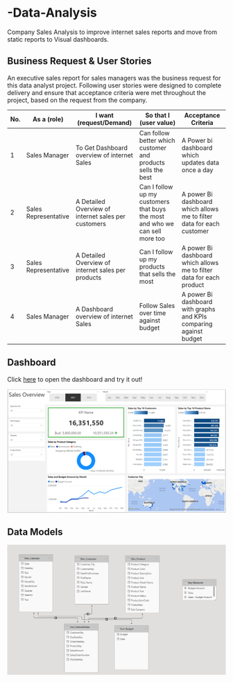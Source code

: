 # -Data-Analysis
Company Sales Analysis to improve internet sales reports and move from static reports to Visual dashboards.


## Business Request & User Stories
An executive sales report for sales managers was the business request for this data analyst project. Following user stories were designed to complete delivery and ensure that acceptance criteria were met throughout the project, based on the request from the company.

|No. |	As a (role)|	I want (request/Demand)|	So that I (user value)|	Acceptance Criteria|
|----|------------|--------------------------|---------------------|----------------------|
|1|	Sales Manager|	To Get Dashboard overview of internet Sales|	Can follow better which customer and products sells the best|	A Power bi dashboard which updates data once a day|
|2	|Sales Representative|	A Detailed Overview of internet sales per customers|	Can I follow up my customers that buys the most and who we can sell more too|	A power Bi dashboard which allows me to filter data for each customer|
|3|	Sales Representative|	A Detailed Overview of internet sales per products|	Can I follow up my products that sells the most| 	A power Bi dashboard which allows me to filter data for each product|
|4	|Sales Manager|	A Dashboard overview of internet Sales|	Follow Sales over time against budget|	A power Bi dashboard with graphs and KPIs comparing against budget|


## Dashboard

Click [here](https://app.powerbi.com/links/2tLDojlxRT?ctid=d1f14348-f1b5-4a09-ac99-7ebf213cbc81&pbi_source=linkShare) to open the dashboard and try it out!

![Sales Overview Dashboard](https://github.com/sonali1890/Sales-Data-Analysis/blob/main/Images/SalesOverview.png)

## Data Models

![Data Models](https://github.com/sonali1890/Sales-Data-Analysis/blob/main/Images/DataModels.png)
